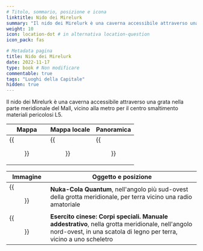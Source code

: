 ```yaml
---
# Titolo, sommario, posizione e icona
linktitle: Nido dei Mirelurk
summary: "Il nido dei Mirelurk è una caverna accessibile attraverso una grata nella parte meridionale del Mall, vicino alla metro per il centro smaltimento materiali pericolosi L5."
weight: 10
icon: location-dot # in alternativa location-question
icon_pack: fas

# Metadata pagina
title: Nido dei Mirelurk
date: 2022-11-17
type: book # Non modificare
commentable: true
tags: "Luoghi della Capitale"
hidden: true
---
```




Il nido dei Mirelurk è una caverna accessibile attraverso una grata nella parte meridionale del Mall, vicino alla metro per il centro smaltimento materiali pericolosi L5.

| Mappa | Mappa locale | Panoramica |
| ----- | ------------ | ---------- |
| {{<figure src="Mirelurk_NH_loc_map.webp">}}  |  {{<figure src="Mirelurk_Nesting_Hole_map.webp">}} |  {{<figure src="Mirelurk_NH_exterior.webp">}} |

| Immagine                               | Oggetto e posizione                                                                                                                                                    |
| -------------------------------------- | ---------------------------------------------------------------------------------------------------------------------------------------------------------------------- |
| {{<figure src="NCQ_Mirelurk_nesting_hole.jpg">}}     | **Nuka-Cola Quantum**, nell'angolo più sud-ovest della grotta meridionale, per terra vicino una radio amatoriale                                                       |
| {{<figure src="CA_SOTM_Mirelurk_nesting_hole.jpg">}} | **Esercito cinese: Corpi speciali. Manuale addestrativo**, nella grotta meridionale, nell'angolo nord-ovest, in una scatola di legno per terra, vicino a uno scheletro |